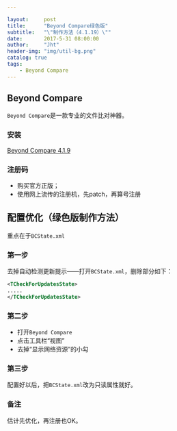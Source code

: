 ```yaml
---

layout:     post
title:      "Beyond Compare绿色版"
subtitle:   "\"制作方法（4.1.19）\""
date:       2017-5-31 08:00:00
author:     "Jht"
header-img: "img/util-bg.png"
catalog: true
tags:
    - Beyond Compare
---
```


## Beyond Compare

`Beyond Compare`是一款专业的文件比对神器。

### 安装

[Beyond Compare 4.1.9](http://www.scootersoftware.com/BCompare-zh-4.1.9.21719.exe)

### 注册码

- 购买官方正版；
- 使用网上流传的注册机，先patch，再算号注册

## 配置优化（绿色版制作方法）

重点在于`BCState.xml`

### 第一步 

去掉自动检测更新提示——打开`BCState.xml`，删除部分如下：

```xml
<TCheckForUpdatesState>
.....
</TCheckForUpdatesState>
```

### 第二步

- 打开`Beyond Compare`
- 点击工具栏“视图”
- 去掉“显示网络资源”的小勾

### 第三步

配置好以后，把`BCState.xml`改为只读属性就好。

### 备注

估计先优化，再注册也OK。
